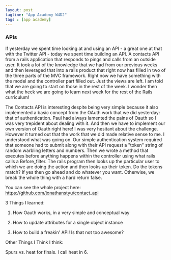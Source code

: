 ```yaml
---
layout: post
tagline: "App Academy W4D2"
tags : [app academy]
---
```



### APIs

If yesterday we spent time looking at and using an API - a great one at that with the Twitter API - today we spent time building an API. A contacts API from a rails application that responds to pings and calls from an outside user. It took a lot of the knowledge that we had from our previous weeks and then leveraged that into a rails product that right now has filled in two of the three parts of the MVC framework. Right now we have something with the model and the controller part filled out. Just the views are left. I am told that we are going to start on those in the rest of the week. I wonder then what the heck we are going to learn next week for the rest of the Rails curriculum!

The Contacts API is interesting despite being very simple because it also implemented a basic concept from the OAuth work that we did yesterday: that of authentication. Paul had always lamented the pains of Oauth so I was very trepident about dealing with it. And then we have to implement our own version of Oauth right here! I was very hesitant about the challenge. However it turned out that the work that we did made relative sense to me. I understood what was going on. Our simple authentication system required that someone had to submit along with their API request a "token" string of random warbling letters and numbers. Then we wrote a method that executes before anything happens within the controller using what rails calls a Before_filter. The rails program then looks up the particular user to which we are doing the action and then looks up their token. Do the tokens match? If yes then go ahead and do whatever you want. Otherwise, we break the whole thing with a hard return false.

You can see the whole project here: https://github.com/jonathanstyu/contact_api

3 Things I learned:

1) How Oauth works, in a very simple and conceptual way

2) How to update attributes for a single object instance

3) How to build a freakin' API! Is that not too awesome?

Other Things I Think I think:

Spurs vs. heat for finals. I call heat in 6.